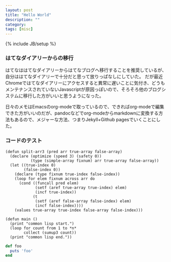 ```yaml
---
layout: post
title: "Hello World"
description: ""
category: 
tags: [misc]
---
```

{% include JB/setup %}

### はてなダイアリーからの移行
はてなははてなダイアリーからはてなブログへ移行することを推奨しているが、自分ははてなダイアリーで十分だと思って放りっぱなしにしていた。
だが最近Chromeではてなダイアリーにアクセスすると異常に遅いことに気付き、どうもメンテナンスされていないJavascriptが原因っぽいので、そろそろ他のブログシステムに移行した方がいいと思うようになった。

日々のメモはEmacsのorg-modeで取っているので、できればorg-modeで編集できた方がいいのだが、pandocなどでorg-modeからmarkdownに変換する方法もあるので、メジャーな方法、つまりJekyll+Github pagesでいくことにした。

### コードのテスト
```common_lisp
(defun split-arr3 (pred arr true-array false-array)
  (declare (optimize (speed 3) (safety 0))
           (type (simple-array fixnum) arr true-array false-array))
  (let ((true-index 0)
        (false-index 0))
    (declare (type fixnum true-index false-index))
    (loop for elem fixnum across arr do
      (cond ((funcall pred elem)
             (setf (aref true-array true-index) elem)
             (incf true-index))
            (t
             (setf (aref false-array false-index) elem)
             (incf false-index))))
    (values true-array true-index false-array false-index)))
    
(defun main ()
  (print "common lisp start.")
  (loop for count from 1 to *n*
        collect (sumup3 count))
  (print "common lisp end."))
```

```ruby
def foo
  puts 'foo'
end
```
